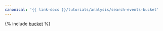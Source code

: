 ```yaml
---
canonical: '{{ link-docs }}/tutorials/analysis/search-events-bucket'
---
```


{% include [bucket](../../../_tutorials/analysis/search-events-bucket.md) %}